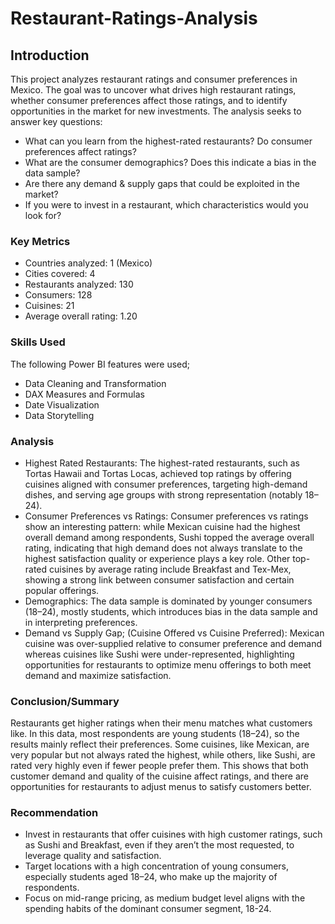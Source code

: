 # Restaurant-Ratings-Analysis
## Introduction
This project analyzes restaurant ratings and consumer preferences in Mexico. The goal was to uncover what drives high restaurant ratings, whether consumer preferences affect those ratings, and to identify opportunities in the market for new investments. The analysis seeks to answer key questions:
- What can you learn from the highest-rated restaurants? Do consumer preferences affect ratings?
- What are the consumer demographics? Does this indicate a bias in the data sample?
- Are there any demand & supply gaps that could be exploited in the market?
- If you were to invest in a restaurant, which characteristics would you look for?

### Key Metrics
- Countries analyzed: 1 (Mexico)
- Cities covered: 4
- Restaurants analyzed: 130
- Consumers: 128
- Cuisines: 21
- Average overall rating: 1.20

### Skills Used
The following Power BI features were used;
- Data Cleaning and Transformation
- DAX Measures and Formulas
- Date Visualization
- Data Storytelling
  
### Analysis
- Highest Rated Restaurants: The highest-rated restaurants, such as Tortas Hawaii and Tortas Locas, achieved top ratings by offering cuisines aligned with consumer preferences, targeting high-demand dishes, and serving age groups with strong representation (notably 18–24).
- Consumer Preferences vs Ratings: Consumer preferences vs ratings show an interesting pattern: while Mexican cuisine had the highest overall demand among respondents, Sushi topped the average overall rating, indicating that high demand does not always translate to the highest satisfaction quality or experience plays a key role. Other top-rated cuisines by average rating include Breakfast and Tex-Mex, showing a strong link between consumer satisfaction and certain popular offerings.
- Demographics: The data sample is dominated by younger consumers (18–24), mostly students, which introduces bias in the data sample and in interpreting preferences. 
- Demand vs Supply Gap; (Cuisine Offered vs Cuisine Preferred): Mexican cuisine was over-supplied relative to consumer preference and demand whereas cuisines like Sushi were under-represented, highlighting opportunities for restaurants to optimize menu offerings to both meet demand and maximize satisfaction.

### Conclusion/Summary
Restaurants get higher ratings when their menu matches what customers like. In this data, most respondents are young students (18–24), so the results mainly reflect their preferences. Some cuisines, like Mexican, are very popular but not always rated the highest, while others, like Sushi, are rated very highly even if fewer people prefer them. This shows that both customer demand and quality of the cuisine affect ratings, and there are opportunities for restaurants to adjust menus to satisfy customers better.

### Recommendation
- Invest in restaurants that offer cuisines with high customer ratings, such as Sushi and Breakfast, even if they aren’t the most requested, to leverage quality and satisfaction.
- Target locations with a high concentration of young consumers, especially students aged 18–24, who make up the majority of respondents.
- Focus on mid-range pricing, as medium budget level aligns with the spending habits of the dominant consumer segment, 18-24.
